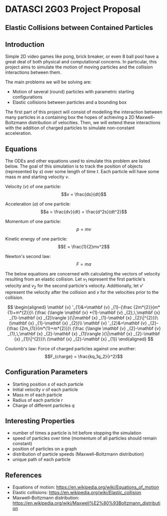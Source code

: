 # DATASCI 2G03 Project Proposal

## Elastic Collisions between Contained Particles

<!-- TODO ask prof if these equations are enough, he mentioned each particle needs 6 equations? -->

## Introduction

Simple 2D video games like pong, brick breaker, or even 8 ball pool have a great deal of both physical and computational concerns. In particular, this project aims to simulate the motion of moving particles and the collision interactions between them.

<!-- This project aims to simulate the motion of moving charged particles and interactions between them. -->

The main problems we will be solving are:

- Motion of several (round) particles with parametric starting configurations
- Elastic collisions between particles and a bounding box

The first part of this project will consist of modelling the interaction between many particles in a containing box the hopes of achieving a 2D Maxwell–Boltzmann distribution of velocities. Then, we will extend these interactions with the addition of charged particles to simulate non-constant acceleration.

## Equations

The ODEs and other equations used to simulate this problem are listed below. The goal of this simulation is to track the position of objects (represented by $s$) over some length of time $t$. Each particle will have some mass $m$ and starting velocity $v$.

Velocity ($v$) of one particle:
$$v = \frac{ds}{dt}$$

Acceleration ($a$) of one particle:
$$a = \frac{dv}{dt} = \frac{d^2s}{dt^2}$$

Momentum of one particle:
$$p = mv$$

Kinetic energy of one particle:
$$E = \frac{1}{2}mv^2$$

Newton's second law:
$$F = ma$$

<!-- Net force on a particle (for when particles collide):
$$F_{net} = \frac{dp}{dt}$$

Relationship between force and acceleration, used for the Normal force in collisions:
$$F = ma$$ -->

<!-- Coulomb's law: Force of charged particles against one another:
$$F_{charge} = \frac{kq_1q_2}{r^2}$$ -->

<!-- Acceleration due to gravity:
$$a_g = 9.8 \frac{\text{m}}{\text{s}^2}$$ -->

<!-- Consider below for part 2? -->

<!-- Force of air resistance (or any force dependent on the velocity of the object). Let $c$ be some positive coefficient of this friction:
$$F_{air} = -cv$$ -->

<!-- Thus, the equation of motion for our particle (without collisions) can be written as: -->

<!-- $$m\frac{dv}{dt} = ma_g + a_{air}$$ -->

The below equations are concerned with calculating the vectors of velocity resulting from an elastic collision. Let $v_1$ represent the first particle's velocity and $v_2$ for the second particle's velocity. Additionally, let $v'$ represent the velocity after the collision and $v$ for the velocities prior to the collision.

$$
\begin{aligned}
\mathbf {v} '_{1}&=\mathbf {v} _{1}-{\frac {2m*{2}}{m*{1}+m*{2}}}\ {\frac {\langle \mathbf {v} *{1}-\mathbf {v} _{2},\,\mathbf {x} _{1}-\mathbf {x} _{2}\rangle }{\|\mathbf {x} _{1}-\mathbf {x} _{2}\|^{2}}}\ (\mathbf {x} _{1}-\mathbf {x} _{2})\\
\mathbf {v} '_{2}&=\mathbf {v} _{2}-{\frac {2m_{1}}{m*{1}+m*{2}}}\ {\frac {\langle \mathbf {v} _{2}-\mathbf {v} _{1},\,\mathbf {x} _{2}-\mathbf {x} _{1}\rangle }{\|\mathbf {x} _{2}-\mathbf {x} _{1}\|^{2}}}\ (\mathbf {x} _{2}-\mathbf {x} _{1})
\end{aligned}
$$

Coulomb's law: Force of charged particles against one another:
$$F_{charge} = \frac{kq_1q_2}{r^2}$$

## Configuration Parameters

- Starting position $s$ of each particle
- Initial velocity $v$ of each particle
- Mass $m$ of each particle
- Radius of each particle $r$
- Charge of different particles $q$
<!-- - Object deformation time $t$ when particles collide (assume elastic collisions) -->

<!-- #### Ideas
- maybe split off a chunk of each particle that collides
  - start with 2, take off % amount of each particle in a collision to create a new particle
  - recursive particle generation?
- add a new type of particle for inelastic collisions (ie. two particles become one particle) and continue with the same momentum as before
- is there any simple visualization/graphing libraries? Maybe we could use a terminal to render movement of the particles?

---

- Inelastic collapse - coefficient of restitution is too small
- https://en.wikipedia.org/wiki/Maxwell%E2%80%93Boltzmann_distribution - start with some fast particles, some slow particles, they should even out to this distribution
- eg. electric fields as acceleration or smth -->

## Interesting Properties

- number of times a particle is hit before stopping the simulation
- speed of particles over time (momentum of all particles should remain constant)
- position of particles on a graph
- distribution of particle speeds (Maxwell–Boltzmann distribution)
- unique path of each particle

## References

- Equations of motion: https://en.wikipedia.org/wiki/Equations_of_motion
- Elastic collisions: https://en.wikipedia.org/wiki/Elastic_collision
- Maxwell–Boltzmann distribution: https://en.wikipedia.org/wiki/Maxwell%E2%80%93Boltzmann_distribution
  <!-- - Air resistance: https://farside.ph.utexas.edu/teaching/336k/Newton/node29.html -->
